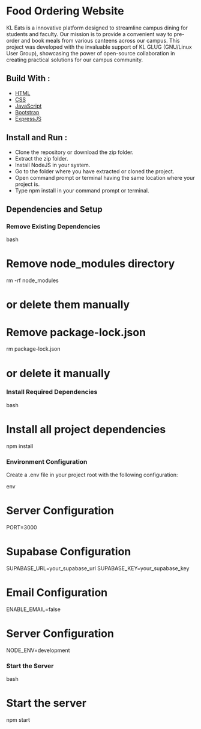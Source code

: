 # Food Ordering Website
KL Eats is a innovative platform designed to streamline campus dining for students and faculty. Our mission is to provide a convenient way to pre-order and book meals from various canteens across our campus. This project was developed with the invaluable support of KL GLUG (GNU/Linux User Group), showcasing the power of open-source collaboration in creating practical solutions for our campus community.


## Build With :
<ul>
    <li><a href="https://www.w3schools.com/html/" target="_blank">HTML</a></li>
    <li><a href="https://www.w3schools.com/css/" target="_blank">CSS</a></li>
    <li><a href="https://www.w3schools.com/js/" target="_blank">JavaScript</a></li>
    <li><a href="https://www.w3schools.com/bootstrap5/index.php" target="_blank">Bootstrap</a></li>
    <li><a href="https://expressjs.com/" target="_blank">ExpressJS</a></li>
</ul>

## Install and Run :
- Clone the repository or download the zip folder.
- Extract the zip folder.
- Install NodeJS in your system.
- Go to the folder where you have extracted or cloned the project.
- Open command prompt or terminal having the same location where your project is.
- Type  npm install  in your command prompt or terminal.

## Dependencies and Setup

### Remove Existing Dependencies
bash
# Remove node_modules directory
rm -rf node_modules
# or delete them manually

# Remove package-lock.json
rm package-lock.json
# or delete it manually


### Install Required Dependencies
bash
# Install all project dependencies
npm install


### Environment Configuration
Create a .env file in your project root with the following configuration:

env
# Server Configuration
PORT=3000

# Supabase Configuration
SUPABASE_URL=your_supabase_url
SUPABASE_KEY=your_supabase_key

# Email Configuration
ENABLE_EMAIL=false

# Server Configuration
NODE_ENV=development


### Start the Server
bash
# Start the server
npm start

